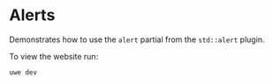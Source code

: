# Alerts

Demonstrates how to use the `alert` partial from the `std::alert` plugin.

To view the website run:

```
uwe dev
```
